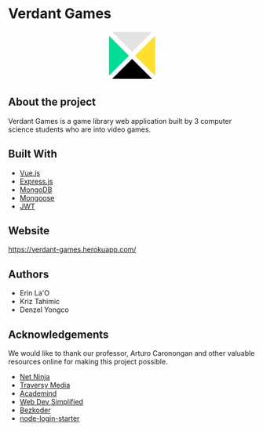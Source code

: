 # Verdant Games

<div align="center">
<img src="client/src/assets/svg/lib_logo.svg" height="100" width="100">
</div>

## About the project

Verdant Games is a game library web application built by 3 computer science students who are into video games.

## Built With
* [Vue.js](https://vuejs.org/)
* [Express.js](https://expressjs.com/)
* [MongoDB](https://www.mongodb.com/)
* [Mongoose](https://mongoosejs.com/)
* [JWT](https://jwt.io/)

## Website
https://verdant-games.herokuapp.com/

## Authors
* Erin La'O
* Kriz Tahimic
* Denzel Yongco

## Acknowledgements
We would like to thank our professor, Arturo Caronongan and other valuable resources online for making this project possible.
* [Net Ninja](https://www.youtube.com/c/TheNetNinja)
* [Traversy Media](https://www.youtube.com/c/TraversyMedia)
* [Academind](https://www.youtube.com/c/Academind)
* [Web Dev Simplified](https://www.youtube.com/c/WebDevSimplified)
* [Bezkoder](https://www.bezkoder.com/)
* [node-login-starter](https://github.com/unisse-courses/node-login-starter)
